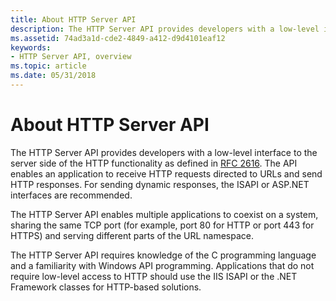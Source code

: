 ```yaml
---
title: About HTTP Server API
description: The HTTP Server API provides developers with a low-level interface to the server side of the HTTP functionality as defined in RFC 2616.
ms.assetid: 74ad3a1d-cde2-4849-a412-d9d4101eaf12
keywords:
- HTTP Server API, overview
ms.topic: article
ms.date: 05/31/2018
---
```


# About HTTP Server API

The HTTP Server API provides developers with a low-level interface to the server side of the HTTP functionality as defined in [RFC 2616](https://go.microsoft.com/fwlink/p/?linkid=84048). The API enables an application to receive HTTP requests directed to URLs and send HTTP responses. For sending dynamic responses, the ISAPI or ASP.NET interfaces are recommended.

The HTTP Server API enables multiple applications to coexist on a system, sharing the same TCP port (for example, port 80 for HTTP or port 443 for HTTPS) and serving different parts of the URL namespace.

The HTTP Server API requires knowledge of the C programming language and a familiarity with Windows API programming. Applications that do not require low-level access to HTTP should use the IIS ISAPI or the .NET Framework classes for HTTP-based solutions.

 

 




